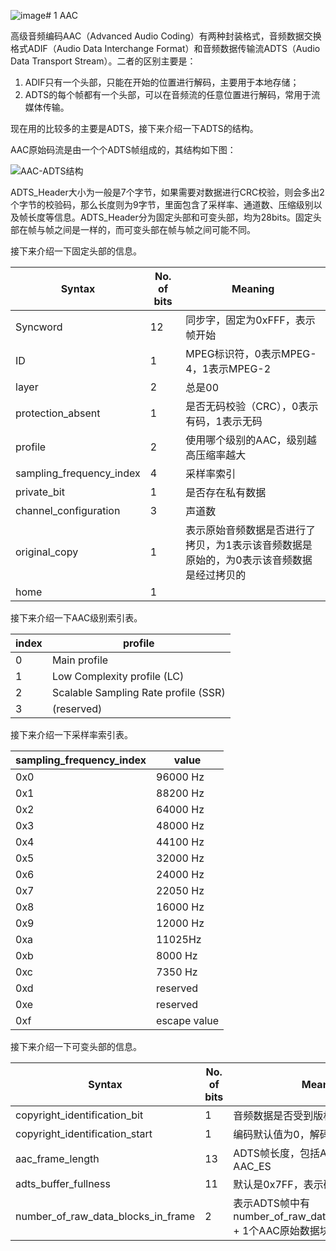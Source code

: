 ![image](https://github.com/zn111111/Audio_Video_Stream_Parse/assets/96569348/6396efb3-2250-4219-99ea-3ec8f6c31a15)# 1 AAC

高级音频编码AAC（Advanced Audio Coding）有两种封装格式，音频数据交换格式ADIF（Audio Data Interchange Format）和音频数据传输流ADTS（Audio Data Transport Stream）。二者的区别主要是：

1. ADIF只有一个头部，只能在开始的位置进行解码，主要用于本地存储；
2. ADTS的每个帧都有一个头部，可以在音频流的任意位置进行解码，常用于流媒体传输。

现在用的比较多的主要是ADTS，接下来介绍一下ADTS的结构。

AAC原始码流是由一个个ADTS帧组成的，其结构如下图：

![AAC-ADTS结构](https://github.com/zn111111/Audio_Video_Stream_Parse/assets/96569348/6f8f8518-d797-4d7a-9091-ea8152c95378)


ADTS_Header大小为一般是7个字节，如果需要对数据进行CRC校验，则会多出2个字节的校验码，那么长度则为9字节，里面包含了采样率、通道数、压缩级别以及帧长度等信息。ADTS_Header分为固定头部和可变头部，均为28bits。固定头部在帧与帧之间是一样的，而可变头部在帧与帧之间可能不同。

接下来介绍一下固定头部的信息。

| Syntax                   | No. of bits | Meaning                                                      |
| ------------------------ | ----------- | ------------------------------------------------------------ |
| Syncword                 | 12          | 同步字，固定为0xFFF，表示帧开始                              |
| ID                       | 1           | MPEG标识符，0表示MPEG-4，1表示MPEG-2                         |
| layer                    | 2           | 总是00                                                       |
| protection_absent        | 1           | 是否无码校验（CRC），0表示有码，1表示无码                    |
| profile                  | 2           | 使用哪个级别的AAC，级别越高压缩率越大                        |
| sampling_frequency_index | 4           | 采样率索引                                                   |
| private_bit              | 1           | 是否存在私有数据                                             |
| channel_configuration    | 3           | 声道数                                                       |
| original_copy            | 1           | 表示原始音频数据是否进行了拷贝，为1表示该音频数据是原始的，为0表示该音频数据是经过拷贝的 |
| home                     | 1           |                                                              |

接下来介绍一下AAC级别索引表。

| index | profile                               |
| ----- | ------------------------------------- |
| 0     | Main profile                          |
| 1     | Low Complexity profile (LC)           |
| 2     | Scalable Sampling Rate profile  (SSR) |
| 3     | (reserved)                            |

接下来介绍一下采样率索引表。

| sampling_frequency_index | value        |
| ------------------------ | ------------ |
| 0x0                      | 96000 Hz     |
| 0x1                      | 88200 Hz     |
| 0x2                      | 64000 Hz     |
| 0x3                      | 48000 Hz     |
| 0x4                      | 44100 Hz     |
| 0x5                      | 32000 Hz     |
| 0x6                      | 24000 Hz     |
| 0x7                      | 22050 Hz     |
| 0x8                      | 16000 Hz     |
| 0x9                      | 12000 Hz     |
| 0xa                      | 11025Hz      |
| 0xb                      | 8000 Hz      |
| 0xc                      | 7350 Hz      |
| 0xd                      | reserved     |
| 0xe                      | reserved     |
| 0xf                      | escape value |

接下来介绍一下可变头部的信息。

| Syntax                             | No. of bits | Meaning                                                      |
| ---------------------------------- | ----------- | ------------------------------------------------------------ |
| copyright_identification_bit       | 1           | 音频数据是否受到版权保护                                     |
| copyright_identification_start     | 1           | 编码默认值为0，解码忽略此值                                  |
| aac_frame_length                   | 13          | ADTS帧长度，包括ADTS_Header和AAC_ES                          |
| adts_buffer_fullness               | 11          | 默认是0x7FF，表示码率可变的码流                              |
| number_of_raw_data_blocks_in_frame | 2           | 表示ADTS帧中有number_of_raw_data_blocks_in_frame  + 1个AAC原始数据块 |

 
